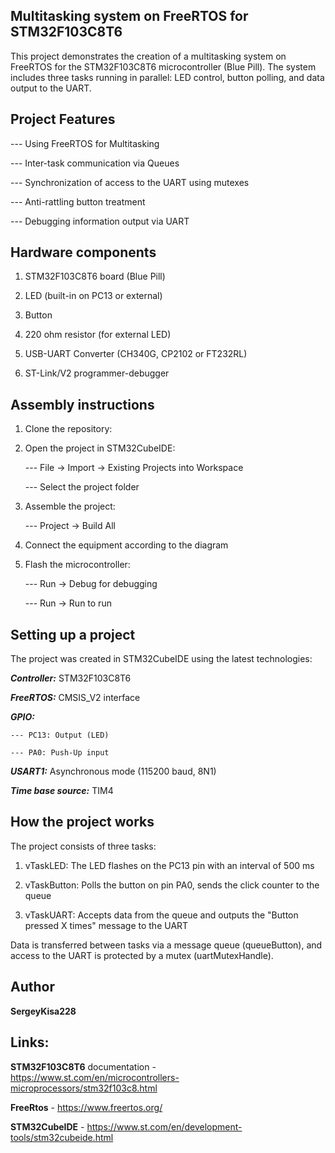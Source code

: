 ## Multitasking system on FreeRTOS for STM32F103C8T6

This project demonstrates the creation of a multitasking system on FreeRTOS for the STM32F103C8T6 microcontroller (Blue Pill).
The system includes three tasks running in parallel: LED control, button polling, and data output to the UART.

## Project Features

--- Using FreeRTOS for Multitasking

--- Inter-task communication via Queues

--- Synchronization of access to the UART using mutexes

--- Anti-rattling button treatment

--- Debugging information output via UART

## Hardware components

1. STM32F103C8T6 board (Blue Pill)

2. LED (built-in on PC13 or external)

3. Button

4. 220 ohm resistor (for external LED)

5. USB-UART Converter (CH340G, CP2102 or FT232RL)

6. ST-Link/V2 programmer-debugger

## Assembly instructions

1. Clone the repository:

2. Open the project in STM32CubeIDE:

    --- File → Import → Existing Projects into Workspace

    --- Select the project folder

3. Assemble the project:

    --- Project → Build All

4. Connect the equipment according to the diagram

5. Flash the microcontroller:

    --- Run → Debug for debugging

    --- Run → Run to run

## Setting up a project

The project was created in STM32CubeIDE using the latest technologies:

***Controller:*** STM32F103C8T6

***FreeRTOS:*** CMSIS_V2 interface

***GPIO:***

    --- PC13: Output (LED)

    --- PA0: Push-Up input

***USART1:*** Asynchronous mode (115200 baud, 8N1)

***Time base source:*** TIM4

## How the project works

The project consists of three tasks:

1. vTaskLED: The LED flashes on the PC13 pin with an interval of 500 ms

2. vTaskButton: Polls the button on pin PA0, sends the click counter to the queue

3. vTaskUART: Accepts data from the queue and outputs the "Button pressed X times" message to the UART

Data is transferred between tasks via a message queue (queueButton), and access to the UART is protected by a mutex (uartMutexHandle).

## Author

**SergeyKisa228**

## Links:

**STM32F103C8T6** documentation - https://www.st.com/en/microcontrollers-microprocessors/stm32f103c8.html

**FreeRtos** - https://www.freertos.org/

**STM32CubeIDE** - https://www.st.com/en/development-tools/stm32cubeide.html
